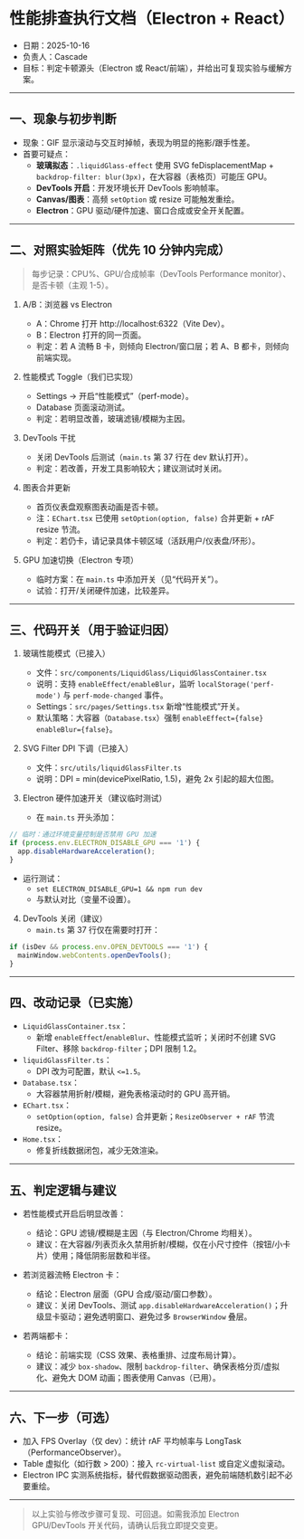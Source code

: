 # 性能排查执行文档（Electron + React）

- 日期：2025-10-16
- 负责人：Cascade
- 目标：判定卡顿源头（Electron 或 React/前端），并给出可复现实验与缓解方案。

---

## 一、现象与初步判断

- 现象：GIF 显示滚动与交互时掉帧，表现为明显的拖影/跟手性差。
- 首要可疑点：
  - **玻璃拟态**：`.liquidGlass-effect` 使用 SVG feDisplacementMap + `backdrop-filter: blur(3px)`，在大容器（表格页）可能压 GPU。
  - **DevTools 开启**：开发环境长开 DevTools 影响帧率。
  - **Canvas/图表**：高频 `setOption` 或 resize 可能触发重绘。
  - **Electron**：GPU 驱动/硬件加速、窗口合成或安全开关配置。

---

## 二、对照实验矩阵（优先 10 分钟内完成）

> 每步记录：CPU%、GPU/合成帧率（DevTools Performance monitor）、是否卡顿（主观 1-5）。

1. A/B：浏览器 vs Electron
   - A：Chrome 打开 http://localhost:6322（Vite Dev）。
   - B：Electron 打开的同一页面。
   - 判定：若 A 流畅 B 卡，则倾向 Electron/窗口层；若 A、B 都卡，则倾向前端实现。

2. 性能模式 Toggle（我们已实现）
   - Settings → 开启“性能模式”（perf-mode）。
   - Database 页面滚动测试。
   - 判定：若明显改善，玻璃滤镜/模糊为主因。

3. DevTools 干扰
   - 关闭 DevTools 后测试（`main.ts` 第 37 行在 dev 默认打开）。
   - 判定：若改善，开发工具影响较大；建议测试时关闭。

4. 图表合并更新
   - 首页仪表盘观察图表动画是否卡顿。
   - 注：`EChart.tsx` 已使用 `setOption(option, false)` 合并更新 + rAF resize 节流。
   - 判定：若仍卡，请记录具体卡顿区域（活跃用户/仪表盘/环形）。

5. GPU 加速切换（Electron 专项）
   - 临时方案：在 `main.ts` 中添加开关（见“代码开关”）。
   - 试验：打开/关闭硬件加速，比较差异。

---

## 三、代码开关（用于验证归因）

1. 玻璃性能模式（已接入）
   - 文件：`src/components/LiquidGlass/LiquidGlassContainer.tsx`
   - 说明：支持 `enableEffect/enableBlur`，监听 `localStorage('perf-mode')` 与 `perf-mode-changed` 事件。
   - Settings：`src/pages/Settings.tsx` 新增“性能模式”开关。
   - 默认策略：大容器（`Database.tsx`）强制 `enableEffect={false} enableBlur={false}`。

2. SVG Filter DPI 下调（已接入）
   - 文件：`src/utils/liquidGlassFilter.ts`
   - 说明：DPI = min(devicePixelRatio, 1.5)，避免 2x 引起的超大位图。

3. Electron 硬件加速开关（建议临时测试）
   - 在 `main.ts` 开头添加：
```ts
// 临时：通过环境变量控制是否禁用 GPU 加速
if (process.env.ELECTRON_DISABLE_GPU === '1') {
  app.disableHardwareAcceleration();
}
```
   - 运行测试：
     - `set ELECTRON_DISABLE_GPU=1 && npm run dev`
     - 与默认对比（变量不设置）。

4. DevTools 关闭（建议）
   - `main.ts` 第 37 行仅在需要时打开：
```ts
if (isDev && process.env.OPEN_DEVTOOLS === '1') {
  mainWindow.webContents.openDevTools();
}
```

---

## 四、改动记录（已实施）

- `LiquidGlassContainer.tsx`：
  - 新增 `enableEffect`/`enableBlur`、性能模式监听；关闭时不创建 SVG Filter、移除 `backdrop-filter`；DPI 限制 1.2。
- `liquidGlassFilter.ts`：
  - DPI 改为可配置，默认 `<=1.5`。
- `Database.tsx`：
  - 大容器禁用折射/模糊，避免表格滚动时的 GPU 高开销。
- `EChart.tsx`：
  - `setOption(option, false)` 合并更新；`ResizeObserver + rAF` 节流 resize。
- `Home.tsx`：
  - 修复折线数据闭包，减少无效渲染。

---

## 五、判定逻辑与建议

- 若性能模式开启后明显改善：
  - 结论：GPU 滤镜/模糊是主因（与 Electron/Chrome 均相关）。
  - 建议：在大容器/列表页永久禁用折射/模糊，仅在小尺寸控件（按钮/小卡片）使用；降低阴影层数和半径。

- 若浏览器流畅 Electron 卡：
  - 结论：Electron 层面（GPU 合成/驱动/窗口参数）。
  - 建议：关闭 DevTools、测试 `app.disableHardwareAcceleration()`；升级显卡驱动；避免透明窗口、避免过多 `BrowserWindow` 叠层。

- 若两端都卡：
  - 结论：前端实现（CSS 效果、表格重排、过度布局计算）。
  - 建议：减少 `box-shadow`、限制 `backdrop-filter`、确保表格分页/虚拟化、避免大 DOM 动画；图表使用 Canvas（已用）。

---

## 六、下一步（可选）

- 加入 FPS Overlay（仅 dev）：统计 rAF 平均帧率与 LongTask（PerformanceObserver）。
- Table 虚拟化（如行数 > 200）：接入 `rc-virtual-list` 或自定义虚拟滚动。
- Electron IPC 实测系统指标，替代假数据驱动图表，避免前端随机数引起不必要重绘。

---

> 以上实验与修改步骤可复现、可回退。如需我添加 Electron GPU/DevTools 开关代码，请确认后我立即提交变更。
